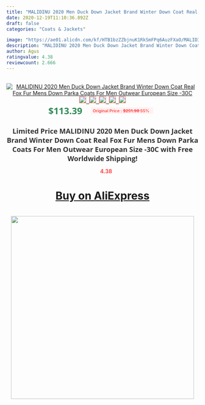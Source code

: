 ```yaml
---
title: "MALIDINU 2020 Men Duck Down Jacket Brand Winter Down Coat Real Fox Fur Mens Down Parka Coats For Men Outwear European Size -30C"
date: 2020-12-19T11:10:36.892Z
draft: false
categories: "Coats & Jackets"

image: "https://ae01.alicdn.com/kf/HTB1bzZZbjnuK1RkSmFPq6AuzFXaO/MALIDINU-2020-Men-Duck-Down-Jacket-Brand-Winter-Down-Coat-Real-Fox-Fur-Mens-Down-Parka.jpg"
description: "MALIDINU 2020 Men Duck Down Jacket Brand Winter Down Coat Real Fox Fur Mens Down Parka Coats For Men Outwear European Size -30C"
author: Agus
ratingvalue: 4.38
reviewcount: 2.666
---
```

<br>
<div style="text-align: center;">
<a href="https://s.click.aliexpress.com/e/_9HIhp3" target="_blank" rel="nofollow noopener noreferrer"><img alt="MALIDINU 2020 Men Duck Down Jacket Brand Winter Down Coat Real Fox Fur Mens Down Parka Coats For Men Outwear European Size -30C" class="magnifier-image" src="https://ae01.alicdn.com/kf/HTB1bzZZbjnuK1RkSmFPq6AuzFXaO/MALIDINU-2020-Men-Duck-Down-Jacket-Brand-Winter-Down-Coat-Real-Fox-Fur-Mens-Down-Parka.jpg_640x640.jpg">
<br>
<img style="border:1px solid salmon" src="https://ae01.alicdn.com/kf/HTB1bzZZbjnuK1RkSmFPq6AuzFXaO/MALIDINU-2020-Men-Duck-Down-Jacket-Brand-Winter-Down-Coat-Real-Fox-Fur-Mens-Down-Parka.jpg_120x120.jpg">&nbsp;&nbsp;<img style="border:1px solid salmon" src="https://ae01.alicdn.com/kf/HTB164wFbffsK1RjSszbq6AqBXXaX/MALIDINU-2020-Men-Duck-Down-Jacket-Brand-Winter-Down-Coat-Real-Fox-Fur-Mens-Down-Parka.jpg_120x120.jpg">&nbsp;&nbsp;<img style="border:1px solid salmon" src="https://ae01.alicdn.com/kf/HTB17K.FbcfrK1RkSmLyq6xGApXa6/MALIDINU-2020-Men-Duck-Down-Jacket-Brand-Winter-Down-Coat-Real-Fox-Fur-Mens-Down-Parka.jpg_120x120.jpg">&nbsp;&nbsp;<img style="border:1px solid salmon" src="https://ae01.alicdn.com/kf/HTB1iPZZbjnuK1RkSmFPq6AuzFXal/MALIDINU-2020-Men-Duck-Down-Jacket-Brand-Winter-Down-Coat-Real-Fox-Fur-Mens-Down-Parka.jpg_120x120.jpg">&nbsp;&nbsp;<img style="border:1px solid salmon" src="https://ae01.alicdn.com/kf/HTB18noMbjzuK1RjSsppq6xz0XXaW/MALIDINU-2020-Men-Duck-Down-Jacket-Brand-Winter-Down-Coat-Real-Fox-Fur-Mens-Down-Parka.jpg_120x120.jpg"></a></div><br0>
<div style="text-align: center;"><span style="background-color: white; border: 0px; box-sizing: border-box; color: seagreen; display: inline-block; font-family: &quot;open sans&quot; , &quot;arial&quot; , &quot;helvetica&quot; , sans-serif , &quot;heiti&quot;; font-size: 24px; font-stretch: inherit; font-weight: 700; line-height: inherit; margin: 0px 10px 0px 0px; padding: 0px; vertical-align: middle;">$113.39 </span>
<span style="background: rgb(255 , 241 , 241); border-radius: 3px; border: 0px; box-sizing: border-box; color: #ff4747; display: inline-block; font-family: inherit; font-size: 12px; font-stretch: inherit; font-style: inherit; font-variant: inherit; font-weight: 600; line-height: inherit; margin: 0px; padding: 2px 5px; transform: scale(0.9); vertical-align: middle;">Original Price : <b style="text-decoration: line-through;">$251.98 </b> 55%&nbsp;&nbsp;</span></div>
<h1 style="color: #333333; display: inline-block; font-family: &quot;open sans&quot; , &quot;arial&quot; , &quot;helvetica&quot; , sans-serif , &quot;heiti&quot;; font-size: 18px; font-stretch: inherit; font-weight: 700; text-align: center;">Limited Price MALIDINU 2020 Men Duck Down Jacket Brand Winter Down Coat Real Fox Fur Mens Down Parka Coats For Men Outwear European Size -30C with Free Worldwide Shipping!</h1>
<div style="color: #ff4747; text-align: center;">
<img src="https://4.bp.blogspot.com/-M0ZcTcb-5uY/XleCXlxnR4I/AAAAAAAAAEc/OrjgMkXV1oMQFaCRZj5HQwOCBcu3w1FegCPcBGAYYCw/s1600/star.png" style="height: 15px;">&nbsp;<b>4.38</b></div>
<div class="button_cont" align="center"><a class="buynow_a" href="https://s.click.aliexpress.com/e/_9HIhp3" target="_blank" rel="nofollow noopener noreferrer"><H1>Buy on AliExpress</H1></a></div><br>
<div class="separator" style="clear: both; text-align: center;">
<img src="https://lh3.googleusercontent.com/-pTy5HemUv9M/XlePHvY0dAI/AAAAAAAAAE4/0nX5iRUoIWY8eMW9Dpxeirr157OZliDIgCLcBGAsYHQ/s1600/badge.gif" width="480">
</div>
